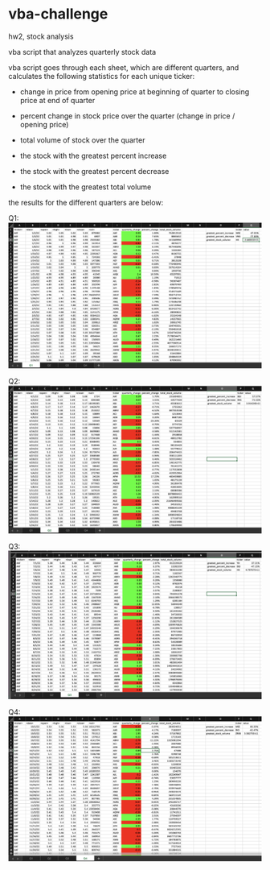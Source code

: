 # vba-challenge
hw2, stock analysis

vba script that analyzes quarterly stock data

vba script goes through each sheet, which are different quarters, and calculates the following statistics for each unique ticker:
- change in price from opening price at beginning of quarter to closing price at end of quarter
- percent change in stock price over the quarter (change in price / opening price)
- total volume of stock over the quarter

- the stock with the greatest percent increase
- the stock with the greatest percent decrease
- the stock with the greatest total volume

the results for the different quarters are below: 

Q1:
![Q1](https://github.com/caitlin-hartley/vba-challenge/blob/main/images/q1_stock_results.png)

Q2:
![Q2](https://github.com/caitlin-hartley/vba-challenge/blob/main/images/q2_stock_results.png)

Q3:
![Q3](https://github.com/caitlin-hartley/vba-challenge/blob/main/images/q3_stock_results.png)

Q4:
![Q4](https://github.com/caitlin-hartley/vba-challenge/blob/main/images/q4_stock_results.png)
